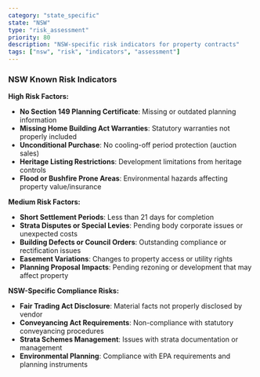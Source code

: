 ```yaml
---
category: "state_specific"
state: "NSW"
type: "risk_assessment"
priority: 80
description: "NSW-specific risk indicators for property contracts"
tags: ["nsw", "risk", "indicators", "assessment"]
---
```


### NSW Known Risk Indicators

**High Risk Factors:**
- **No Section 149 Planning Certificate**: Missing or outdated planning information
- **Missing Home Building Act Warranties**: Statutory warranties not properly included
- **Unconditional Purchase**: No cooling-off period protection (auction sales)
- **Heritage Listing Restrictions**: Development limitations from heritage controls
- **Flood or Bushfire Prone Areas**: Environmental hazards affecting property value/insurance

**Medium Risk Factors:**
- **Short Settlement Periods**: Less than 21 days for completion
- **Strata Disputes or Special Levies**: Pending body corporate issues or unexpected costs
- **Building Defects or Council Orders**: Outstanding compliance or rectification issues
- **Easement Variations**: Changes to property access or utility rights
- **Planning Proposal Impacts**: Pending rezoning or development that may affect property

**NSW-Specific Compliance Risks:**
- **Fair Trading Act Disclosure**: Material facts not properly disclosed by vendor
- **Conveyancing Act Requirements**: Non-compliance with statutory conveyancing procedures
- **Strata Schemes Management**: Issues with strata documentation or management
- **Environmental Planning**: Compliance with EPA requirements and planning instruments